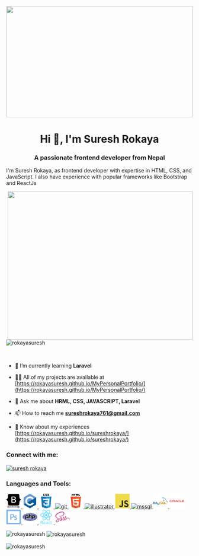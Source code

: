 <img src="https://plopdo.com/wp-content/uploads/2021/07/Screenshot-1-1210x642.png?crop=1" alt="" width="100%" height="300px">
<h1 align="center">Hi 👋, I'm Suresh Rokaya</h1>
<h3 align="center">A passionate frontend developer from Nepal</h3>
<p> I'm Suresh Rokaya, as frontend developer with expertise in HTML, CSS, and JavaScript. I also have experience with popular frameworks like Bootstrap and ReactJs</p>
<img align="right" src="https://media.tenor.com/NOYF3f82b_gAAAAC/programmer.gif" alt="" width="500px" height="400px>

<p align="left"> <img src="https://komarev.com/ghpvc/?username=rokayasuresh&label=Profile%20views&color=0e75b6&style=flat" alt="rokayasuresh" /> </p>

<p align="left"> <a href="https://twitter.com/" target="blank"><img src="https://img.shields.io/twitter/follow/?logo=twitter&style=for-the-badge" alt="" /></a> </p>

- 🌱 I’m currently learning **Laravel**

- 👨‍💻 All of my projects are available at [https://rokayasuresh.github.io/MyPersonalPortfolio/](https://rokayasuresh.github.io/MyPersonalPortfolio/)

- 💬 Ask me about **HRML, CSS, JAVASCRIPT, Laravel**

- 📫 How to reach me **sureshrokaya761@gmail.com**

- 📄 Know about my experiences [https://rokayasuresh.github.io/sureshrokaya/](https://rokayasuresh.github.io/sureshrokaya/)

<h3 align="left">Connect with me:</h3>
<p align="left">
<a href="https://fb.com/suresh rokaya" target="blank"><img align="center" src="https://raw.githubusercontent.com/rahuldkjain/github-profile-readme-generator/master/src/images/icons/Social/facebook.svg" alt="suresh rokaya" height="30" width="40" /></a>
</p>
<h3 align="left">Languages and Tools:</h3>
<p align="left"> <a href="https://getbootstrap.com" target="_blank" rel="noreferrer"> <img src="https://raw.githubusercontent.com/devicons/devicon/master/icons/bootstrap/bootstrap-plain-wordmark.svg" alt="bootstrap" width="40" height="40"/> </a> <a href="https://www.cprogramming.com/" target="_blank" rel="noreferrer"> <img src="https://raw.githubusercontent.com/devicons/devicon/master/icons/c/c-original.svg" alt="c" width="40" height="40"/> </a> <a href="https://www.w3schools.com/css/" target="_blank" rel="noreferrer"> <img src="https://raw.githubusercontent.com/devicons/devicon/master/icons/css3/css3-original-wordmark.svg" alt="css3" width="40" height="40"/> </a> <a href="https://git-scm.com/" target="_blank" rel="noreferrer"> <img src="https://www.vectorlogo.zone/logos/git-scm/git-scm-icon.svg" alt="git" width="40" height="40"/> </a> <a href="https://www.w3.org/html/" target="_blank" rel="noreferrer"> <img src="https://raw.githubusercontent.com/devicons/devicon/master/icons/html5/html5-original-wordmark.svg" alt="html5" width="40" height="40"/> </a> <a href="https://www.adobe.com/in/products/illustrator.html" target="_blank" rel="noreferrer"> <img src="https://www.vectorlogo.zone/logos/adobe_illustrator/adobe_illustrator-icon.svg" alt="illustrator" width="40" height="40"/> </a> <a href="https://developer.mozilla.org/en-US/docs/Web/JavaScript" target="_blank" rel="noreferrer"> <img src="https://raw.githubusercontent.com/devicons/devicon/master/icons/javascript/javascript-original.svg" alt="javascript" width="40" height="40"/> </a> <a href="https://www.microsoft.com/en-us/sql-server" target="_blank" rel="noreferrer"> <img src="https://www.svgrepo.com/show/303229/microsoft-sql-server-logo.svg" alt="mssql" width="40" height="40"/> </a> <a href="https://www.mysql.com/" target="_blank" rel="noreferrer"> <img src="https://raw.githubusercontent.com/devicons/devicon/master/icons/mysql/mysql-original-wordmark.svg" alt="mysql" width="40" height="40"/> </a> <a href="https://www.oracle.com/" target="_blank" rel="noreferrer"> <img src="https://raw.githubusercontent.com/devicons/devicon/master/icons/oracle/oracle-original.svg" alt="oracle" width="40" height="40"/> </a> <a href="https://www.photoshop.com/en" target="_blank" rel="noreferrer"> <img src="https://raw.githubusercontent.com/devicons/devicon/master/icons/photoshop/photoshop-line.svg" alt="photoshop" width="40" height="40"/> </a> <a href="https://www.php.net" target="_blank" rel="noreferrer"> <img src="https://raw.githubusercontent.com/devicons/devicon/master/icons/php/php-original.svg" alt="php" width="40" height="40"/> </a> <a href="https://reactjs.org/" target="_blank" rel="noreferrer"> <img src="https://raw.githubusercontent.com/devicons/devicon/master/icons/react/react-original-wordmark.svg" alt="react" width="40" height="40"/> </a> <a href="https://sass-lang.com" target="_blank" rel="noreferrer"> <img src="https://raw.githubusercontent.com/devicons/devicon/master/icons/sass/sass-original.svg" alt="sass" width="40" height="40"/> </a> </p>

<p><img align="left" src="https://github-readme-stats.vercel.app/api/top-langs?username=rokayasuresh&show_icons=true&locale=en&layout=compact" alt="rokayasuresh" /></p>

<p>&nbsp;<img align="center" src="https://github-readme-stats.vercel.app/api?username=rokayasuresh&show_icons=true&locale=en" alt="rokayasuresh" /></p>

<p><img align="center" src="https://github-readme-streak-stats.herokuapp.com/?user=rokayasuresh&" alt="rokayasuresh" /></p>

